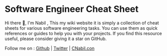 

# Software Engineer Cheat Sheet
Hi there 👋, I'm Nabil , This my wiki website it is simply a collection of cheat sheets for various software engineering tasks. You can use them as quick references or guides to help you with your projects. If you find this resource useful, please consider giving it a star on GitHub.

Follow me on : [Github](https://github.com/cnabilhub)  |
[Twitter](https://github.com/cnabilhub) | [CNabil.con](https://cnabil.com)